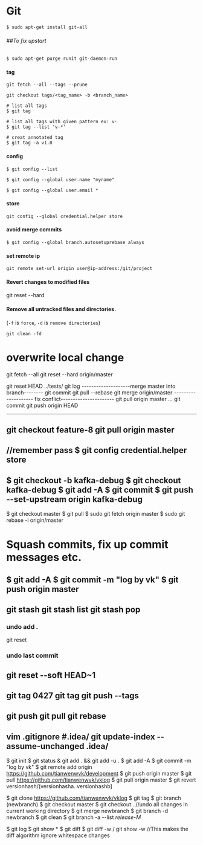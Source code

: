 # Git

`$ sudo apt-get install git-all`

###### ##To fix upstart

`$ sudo apt-get purge runit git-daemon-run`

#### tag

```
git fetch --all --tags --prune
```

```
git checkout tags/<tag_name> -b <branch_name>
```

```
# list all tags
$ git tag

# list all tags with given pattern ex: v-
$ git tag --list 'v-*'
```

```
# creat annotated tag
$ git tag -a v1.0
```


#### config
`$ git config --list`

`$ git config --global user.name "myname"`

`$ git config --global user.email *`

#### store
`git config --global credential.helper store`

#### avoid merge commits
`$ git config --global branch.autosetuprebase always`

#### set remote ip 
`git remote set-url origin user@ip-address:/git/project`

#### Revert changes to modified files
git reset --hard
#### Remove all untracked files and directories.

 (`-f` is `force`, `-d` is `remove directories`)

`git clean -fd`
# overwrite local change
git fetch --all
git reset --hard origin/master

git reset HEAD ../tests/
git log
--------------------merge master into branch--------
git commit
git pull --rebase
git merge origin/master
-------------------- fix conflict----------------------
git pull origin master
...
git commit
git push origin HEAD

-------------------------------------------------
git checkout feature-8
git pull origin master
------------------------------------------------
//remember pass
$ git config credential.helper store
------------------------------------------------
$ git checkout -b kafka-debug
$ git checkout kafka-debug
$ git add -A
$ git commit
$ git push --set-upstream origin kafka-debug
------------------------------------------------
$ git checkout master
$ git pull
$ sudo git fetch origin master
$ sudo git rebase -i origin/master
# Squash commits, fix up commit messages etc.
$ git add -A
$ git commit -m "log by vk"
$ git push origin master
-------------------------------------------------
git stash
git stash list
git stash pop
-------------------------------------------------
### undo add .
git reset
### undo last commit
git reset --soft HEAD~1
-------------------------------------------------
git tag 0427
git tag
git push --tags
-------------------------------------------------
git push
git pull
git rebase
-------------------------------------------------
vim .gitignore 
#.idea/
git update-index --assume-unchanged .idea/
-------------------------------------------------
$ git init
$ git status
& git add . && git add -u .
$ git add -A
$ git commit -m "log by vk"
$ git remote add origin https://github.com/tianwenwvk/development
$ git push origin master
$ git pull https://github.com/tianwenwvk/vklog
$ git pull origin master
$ git revert versionhash/(versionhasha..versionhashb]

$ git clone https://github.com/tianwenwvk/vklog
$ git tag
$ git branch (newbranch)
$ git checkout master
$ git checkout . //undo all changes in 
current working directory
$ git merge newbranch
$ git branch -d newbranch
$ git clean
$ git branch -a --list *release-M*

$ git log
$ git show *
$ git diff 
$ git diff -w / git show -w //This makes the diff algorithm ignore whitespace changes
